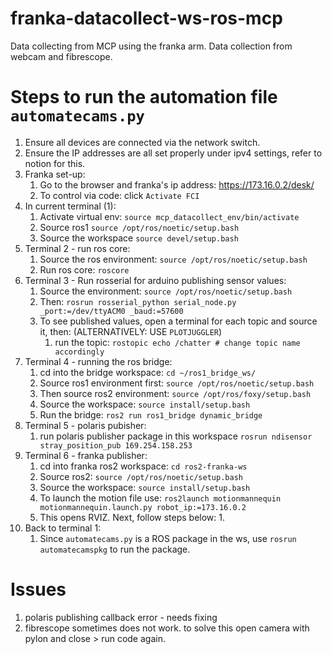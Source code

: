 # franka-datacollect-ws-ros-mcp
Data collecting from MCP using the franka arm. Data collection from webcam and fibrescope. 

# Steps to run the automation file `automatecams.py`
1. Ensure all devices are connected via the network switch.
2. Ensure the IP addresses are all set properly under ipv4 settings, refer to notion for this. 
3. Franka set-up:
   1. Go to the browser and franka's ip address: https://173.16.0.2/desk/ 
   2. To control via code: click `Activate FCI`
4. In current terminal (1):
   1. Activate virtual env: `source mcp_datacollect_env/bin/activate`
   2. Source ros1 `source /opt/ros/noetic/setup.bash`
   3. Source the workspace `source devel/setup.bash`
5. Terminal 2 - run ros core: 
   1. Source the ros environment: `source /opt/ros/noetic/setup.bash`
   2. Run ros core: `roscore`
6. Terminal 3 - Run rosserial for arduino publishing sensor values: 
   1. Source the environment: `source /opt/ros/noetic/setup.bash`
   2. Then: `rosrun rosserial_python serial_node.py _port:=/dev/ttyACM0 _baud:=57600`
   3. To see published values, open a terminal for each topic and source it, then: (ALTERNATIVELY: USE `PLOTJUGGLER`)
      1. run the topic: `rostopic echo /chatter # change topic name accordingly`
7. Terminal 4 - running the ros bridge: 
   1. cd into the bridge workspace: `cd ~/ros1_bridge_ws/`
   2. Source ros1 environment first: `source /opt/ros/noetic/setup.bash`
   3. Then source ros2 environment: `source /opt/ros/foxy/setup.bash`
   4. Source the workspace: `source install/setup.bash`
   5. Run the bridge: `ros2 run ros1_bridge dynamic_bridge`
8. Terminal 5 - polaris pubisher: 
   1. run polaris publisher package in this workspace `rosrun ndisensor stray_position_pub 169.254.158.253`
9. Terminal 6 - franka publisher: 
   1.  cd into franka ros2 workspace: `cd ros2-franka-ws`
   2.  Source ros2: `source /opt/ros/noetic/setup.bash`
   3.  Source the workspace: `source install/setup.bash`  
   4.  To launch the motion file use: `ros2launch motionmannequin motionmannequin.launch.py robot_ip:=173.16.0.2`
   5.  This opens RVIZ. Next, follow steps below: 
       1.  
10. Back to terminal 1: 
    1.  Since `automatecams.py` is a ROS package in the ws, use `rosrun automatecamspkg` to run the package. 


# Issues
1. polaris publishing callback error - needs fixing
2. fibrescope sometimes does not work. to solve this open camera with pylon and close > run code again. 

